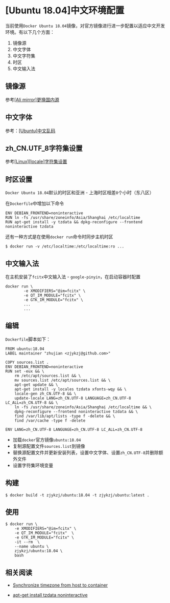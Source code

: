 
# [Ubuntu 18.04]中文环境配置

当前使用`Docker Ubuntu 18.04`镜像，对官方镜像进行进一步配置以适应中文开发环境。有以下几个方面：

1. 镜像源
2. 中文字体
3. 中文字符集
4. 时区
5. 中文输入法

## 镜像源

参考[[Ali mirror]更换国内源](./aliyun-镜像加速.md)

## 中文字体

参考：[[Ubuntu]中文乱码](https://zj-linux-guide.readthedocs.io/zh_CN/latest/tool-install-configure/[Ubuntu]%E4%B8%AD%E6%96%87%E4%B9%B1%E7%A0%81/)

## zh_CN.UTF_8字符集设置

参考[[Linux][locale]字符集设置](https://zj-linux-guide.readthedocs.io/zh_CN/latest/tool-install-configure/[LOCALE]%E5%AD%97%E7%AC%A6%E9%9B%86%E8%AE%BE%E7%BD%AE/)

## 时区设置

`Docker Ubuntu 18.04`默认的时区和亚洲 - 上海时区相差`8`个小时（东八区）

在`Dockerfile`中增加以下命令

```
ENV DEBIAN_FRONTEND=noninteractive
RUN	ln -fs /usr/share/zoneinfo/Asia/Shanghai /etc/localtime
RUN	apt-get install -y tzdata && dpkg-reconfigure --frontend noninteractive tzdata
```

还有一种方式是在使用`docker run`命令时同步主机时区

```
$ docker run -v /etc/localtime:/etc/localtime:ro ...
```

## 中文输入法

在主机安装了`fcitx`中文输入法 - `google-pinyin`，在启动容器时配置

```
docker run \
        -e XMODIFIERS="@im=fcitx" \
        -e QT_IM_MODULE="fcitx" \
        -e GTK_IM_MODULE="fcitx" \
		...
		...
```

## 编辑

`Dockerfile`脚本如下：

```
FROM ubuntu:18.04
LABEL maintainer "zhujian <zjykzj@github.com>"

COPY sources.list .
ENV DEBIAN_FRONTEND=noninteractive
RUN set -eux && \
	rm /etc/apt/sources.list && \
	mv sources.list /etc/apt/sources.list && \
	apt-get update && \
	apt-get install -y locales tzdata xfonts-wqy && \
	locale-gen zh_CN.UTF-8 && \
	update-locale LANG=zh_CN.UTF-8 LANGUAGE=zh_CN.UTF-8 LC_ALL=zh_CN.UTF-8 && \
	ln -fs /usr/share/zoneinfo/Asia/Shanghai /etc/localtime && \
	dpkg-reconfigure --frontend noninteractive tzdata && \
    find /var/lib/apt/lists -type f -delete && \
    find /var/cache -type f -delete

ENV LANG=zh_CN.UTF-8 LANGUAGE=zh_CN.UTF-8 LC_ALL=zh_CN.UTF-8
```

* 加载`docker`官方镜像`ubuntu:18.04`
* 复制源配置文件`sources.list`到镜像
* 替换源配置文件并更新安装列表，设置中文字体、设置`zh_CN.UTF-8`并删除额外文件
* 设置字符集环境变量

## 构建

```
$ docker build -t zjykzj/ubuntu:18.04 -t zjykzj/ubuntu:latest .
```

## 使用

```
$ docker run \
	-e XMODIFIERS="@im=fcitx" \
	-e QT_IM_MODULE="fcitx"  \
	-e GTK_IM_MODULE="fcitx" \
	-it --rm  \
	--name ubuntu \
	zjykzj/ubuntu:18.04 \
	bash
```

## 相关阅读

* [Synchronize timezone from host to container](https://forums.docker.com/t/synchronize-timezone-from-host-to-container/39116)

* [apt-get install tzdata noninteractive](https://stackoverflow.com/questions/44331836/apt-get-install-tzdata-noninteractive)